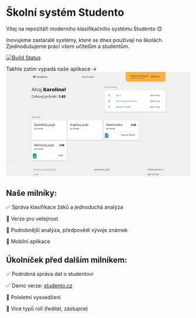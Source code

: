 ﻿# Školní systém Studento

Vítej na repozitáři moderního klasifikačního systému Studento :blush:

Inovujeme zastaralé systémy, které se dnes používají na školách. Zjednodušujeme práci všem učitelům a studentům.

[![Build Status](https://dev.azure.com/Studento/WebApp/_apis/build/status/WebApp?branchName=master)](https://dev.azure.com/Studento/WebApp/_build/latest?definitionId=2&branchName=master)

Takhle zatím vypadá naše aplikace ->
![Studento dashboard](/github_readme_images/dashboard_v3.jpg)

## Naše milníky:

:white_check_mark: Správa klasifikace žáků a jednoduchá analýza

:red_circle: Verze pro veřejnost

:red_circle: Podrobnější analýza, předpovědi vývoje známek

:red_circle: Mobilní aplikace

## Úkolníček před dalším milníkem:

:white_check_mark: Podrobná správa dat o studentovi

:white_check_mark: Demo verze: [studento.cz](https://studento.cz)

:red_circle: Pololetní vysvedčení

:red_circle: Více typů rolí (ředitel, zástupce)
